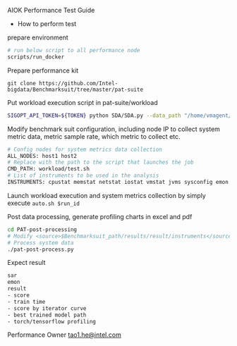 AIOK Performance Test Guide

* How to perform test

prepare environment

``` bash
# run below script to all performance node
scripts/run_docker
```

Prepare performance kit

`git clone https://github.com/Intel-bigdata/Benchmarksuit/tree/master/pat-suite`

Put workload execution script in pat-suite/workload
``` bash
SIGOPT_API_TOKEN=${TOKEN} python SDA/SDA.py --data_path "/home/vmagent/app/dataset/amazon_reviews" --model_name {name} 
```

Modify benchmark suit configuration, including node IP to collect system metric data, metric sample rate, which metric to collect etc.
``` bash
# Config nodes for system metrics data collection
ALL_NODES: host1 host2
# Replace with the path to the script that launches the job
CMD_PATH: workload/test.sh
# List of instruments to be used in the analysis
INSTRUMENTS: cpustat memstat netstat iostat vmstat jvms sysconfig emon
```
Launch workload execution and system metrics collection by simply execute `auto.sh $run_id`

Post data processing, generate profiling charts in excel and pdf
``` bash
cd PAT-post-processing
# Modify <source>$Benchmarksuit_path/results/result/instruments</source> in config.xml to your result dir
# Process system data
./pat-post-process.py
```

Expect result
``` bash
sar
emon
result
- score
- train time
- score by iterator curve
- best trained model path
- torch/tensorflow profiling
```

Performance Owner
tao1.he@intel.com
